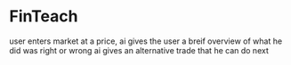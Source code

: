# FinTeach
user enters market at a price, ai gives the user a breif overview of what he did was right or wrong ai gives an alternative trade that he can do next
